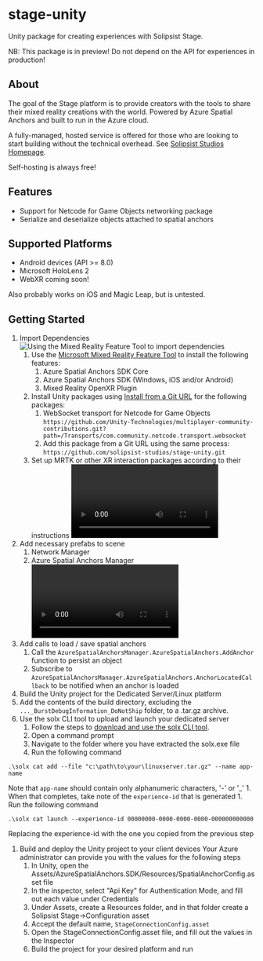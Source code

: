# stage-unity
Unity package for creating experiences with Solipsist Stage.

NB: This package is in preview! Do not depend on the API for experiences in production!

## About
The goal of the Stage platform is to provide creators with the tools to share their mixed reality creations with the world.  Powered by Azure Spatial Anchors and built to run in the Azure cloud. 

A fully-managed, hosted service is offered for those who are looking to start building without the technical overhead.  See [Solipsist Studios Homepage](https://solipsist.studio).

Self-hosting is always free!

## Features
* Support for Netcode for Game Objects networking package
* Serialize and deserialize objects attached to spatial anchors

## Supported Platforms
* Android devices (API >= 8.0)
* Microsoft HoloLens 2
* WebXR coming soon!

Also probably works on iOS and Magic Leap, but is untested.

## Getting Started

1. Import Dependencies
    ![Using the Mixed Reality Feature Tool to import dependencies](https://user-images.githubusercontent.com/19314267/226135369-11d9a3df-3f89-4e95-9de3-0c111625054d.gif)
    1. Use the [Microsoft Mixed Reality Feature Tool](https://learn.microsoft.com/en-us/windows/mixed-reality/develop/unity/welcome-to-mr-feature-tool#download) to install the following features:
        1. Azure Spatial Anchors SDK Core
        1. Azure Spatial Anchors SDK (Windows, iOS and/or Android)
        1. Mixed Reality OpenXR Plugin
    1. Install Unity packages using [Install from a Git URL](https://docs.unity3d.com/Manual/upm-ui-giturl.html) for the following packages:
        1. WebSocket transport for Netcode for Game Objects 
        `https://github.com/Unity-Technologies/multiplayer-community-contributions.git?path=/Transports/com.community.netcode.transport.websocket`
        1. Add this package from a Git URL using the same process:
        `https://github.com/solipsist-studios/stage-unity.git`
    1. Set up MRTK or other XR interaction packages according to their instructions
![Adding prefabs to the scene](./Assets/prefabs.webm)
1. Add necessary prefabs to scene
    1. Network Manager
    1. Azure Spatial Anchors Manager
![Using the Mixed Reality Feature Tool to import dependencies](./Assets/feature_tool.webm)
1. Add calls to load / save spatial anchors
    1. Call the `AzureSpatialAnchorsManager.AzureSpatialAnchors.AddAnchor` function to persist an object
    1. Subscribe to `AzureSpatialAnchorsManager.AzureSpatialAnchors.AnchorLocatedCallback` to be notified when an anchor is loaded
1. Build the Unity project for the Dedicated Server/Linux platform
1. Add the contents of the build directory, excluding the `..._BurstDebugInformation_DoNotShip` folder, to a .tar.gz archive.
1. Use the solx CLI tool to upload and launch your dedicated server
    1. Follow the steps to [download and use the solx CLI tool](https://github.com/solipsist-studios/MixedRealityStage/blob/main/ExperienceCatalogCLI/README.md).
    1. Open a command prompt
    1. Navigate to the folder where you have extracted the solx.exe file
    1. Run the following command
  ```
  .\solx cat add --file "c:\path\to\your\linuxserver.tar.gz" --name app-name
  ```
  Note that `app-name` should contain only alphanumeric characters, '-' or '_'
    1. When that completes, take note of the `experience-id` that is generated
    1. Run the following command
  ```
  .\solx cat launch --experience-id 00000000-0000-0000-0000-000000000000
  ```
  Replacing the experience-id with the one you copied from the previous step
1. Build and deploy the Unity project to your client devices
Your Azure administrator can provide you with the values for the following steps
    1. In Unity, open the Assets/AzureSpatialAnchors.SDK/Resources/SpatialAnchorConfig.asset file
    1. In the inspector, select "Api Key" for Authentication Mode, and fill out each value under Credentials
    1. Under Assets, create a Resources folder, and in that folder create a Solipsist Stage->Configuration asset
    1. Accept the default name, `StageConnectionConfig.asset`
    1. Open the StageConnectionConfig.asset file, and fill out the values in the Inspector
    1. Build the project for your desired platform and run
  
